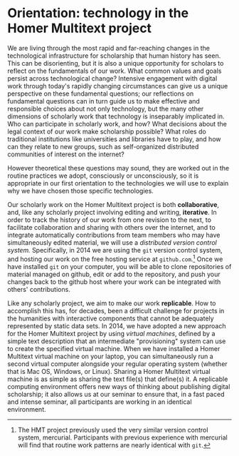 # Orientation:  technology in the Homer Multitext project #



We are living through the most rapid and far-reaching changes in the technological infrastructure for scholarship that human history has seen.  This can be disorienting, but it is also a unique opportunity for scholars to reflect on the fundamentals of our work.  What common values and goals persist across technological change?  Intensive engagement with digital work through today's rapidly changing circumstances can give us a unique perspective on these fundamental questions;  our reflections on fundamental questions can in turn guide us to make effective and responsible choices about not only technology, but the many other dimensions of scholarly work that technology is inseparably implicated  in.   Who can participate in scholarly work, and how?  What decisions about the legal context of our work make scholarship possible?  What roles do traditional institutions like universities and libraries have to play, and how can they relate to new groups, such as self-organized distributed communities of interest on the internet?

However theoretical these questions may sound, they are worked out in the routine practices we adopt, consciously or unconsciously, so it is appropriate in our first orientation to the technologies we will use to explain why we have chosen those specific technologies.

Our scholarly work on the Homer Multitext project is both **collaborative**, and, like any scholarly project involving editing and writing, **iterative**.   In order to track the history of our work from one revision to the next, to facilitate collaboration and sharing with others over the internet, and to integrate automatically contributions from team members who may have simultaneously edited material, we will use a *distributed version control system.*  Specifically, in 2014 we are using the `git` version control system, and hosting our work on the free hosting service at `github.com`.[^1]  Once we have installed `git` on your computer, you will be able to clone repositories of material managed on github, edit or add to the repository, and push your changes back to the github host where your work can be integrated with others' contributions.

Like any scholarly project, we aim to make our work **replicable**.  How to accomplish this has, for decades, been a difficult challenge for projects in the humanities with interactive components that cannot be adequately represented by static data sets.  In 2014, we have adopted a new approach for the Homer Multitext project by using *virtual machines*, defined by a simple text description that an intermediate "provisioning" system can use to create the specified virtual machine.  When we have installed a Homer Multitext virtual machine on your laptop, you can simultaneously run a second virtual computer alongside your regular operating system (whether that is Mac OS, Windows, or Linux).  Sharing a Homer Multitext virtual machine is as simple as sharing the text file(s) that define(s) it.  A replicable computing environment offers new ways of thinking about publishing digital scholarship;  it also allows us at our seminar to ensure that, in a fast paced and intense seminar, all participants are working in an identical environment. 



[^1]: The HMT project previously used the very similar version control system, mercurial.  Participants with previous experience with mercurial will find that routine work patterns are nearly identical with `git`.
